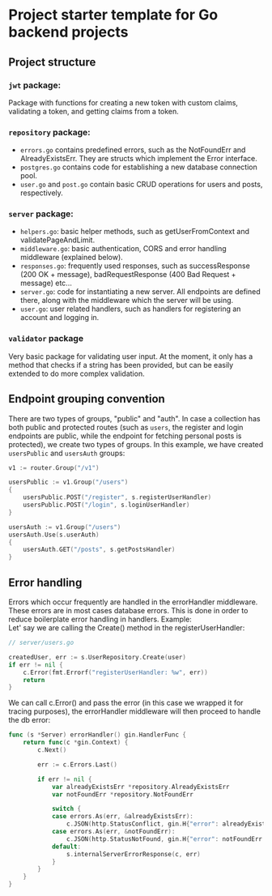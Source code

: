 # Project starter template for Go backend projects

## Project structure
### `jwt` package:
Package with functions for creating a new token with custom claims, validating a token, and getting claims from a token.

### `repository` package:
- `errors.go` contains predefined errors, such as the NotFoundErr and AlreadyExistsErr. They are structs which implement the Error interface.
- `postgres.go` contains code for establishing a new database connection pool.
- `user.go` and `post.go` contain basic CRUD operations for users and posts, respectively.

### `server` package:
- `helpers.go`: basic helper methods, such as getUserFromContext and validatePageAndLimit.
- `middleware.go`: basic authentication, CORS and error handling middleware (explained below).
- `responses.go`: frequently used responses, such as successResponse (200 OK + message), badRequestResponse (400 Bad Request + message) etc...
- `server.go`: code for instantiating a new server. All endpoints are defined there, along with the middleware which the server will be using.
- `user.go`: user related handlers, such as handlers for registering an account and logging in.

### `validator` package
Very basic package for validating user input. At the moment, it only has a method that checks if a string has been provided, but can be easily extended to do more complex validation.

## Endpoint grouping convention
There are two types of groups, "public" and "auth". In case a collection has both public and protected routes (such as `users`, the register and login endpoints are public,
while the endpoint for fetching personal posts is protected), we create two types of groups. In this example, we have created `usersPublic` and `usersAuth` groups:

```Go
v1 := router.Group("/v1")

usersPublic := v1.Group("/users")
{
	usersPublic.POST("/register", s.registerUserHandler)
	usersPublic.POST("/login", s.loginUserHandler)
}

usersAuth := v1.Group("/users")
usersAuth.Use(s.userAuth)
{
	usersAuth.GET("/posts", s.getPostsHandler)
}
```

## Error handling
Errors which occur frequently are handled in the errorHandler middleware. These errors are in most cases database errors. 
This is done in order to reduce boilerplate error handling in handlers. Example:\
Let' say we are calling the Create() method in the registerUserHandler:


```Go
// server/users.go

createdUser, err := s.UserRepository.Create(user)
if err != nil {
    c.Error(fmt.Errorf("registerUserHandler: %w", err))
    return
}
```

We can call c.Error() and pass the error (in this case we wrapped it for tracing purposes), the errorHandler middleware will then proceed to handle the db error:

```Go
func (s *Server) errorHandler() gin.HandlerFunc {
	return func(c *gin.Context) {
		c.Next()

		err := c.Errors.Last()

		if err != nil {
			var alreadyExistsErr *repository.AlreadyExistsErr
			var notFoundErr *repository.NotFoundErr

			switch {
			case errors.As(err, &alreadyExistsErr):
				c.JSON(http.StatusConflict, gin.H{"error": alreadyExistsErr.Error()})
			case errors.As(err, &notFoundErr):
				c.JSON(http.StatusNotFound, gin.H{"error": notFoundErr.Error()})
			default:
				s.internalServerErrorResponse(c, err)
			}
		}
	}
}
```